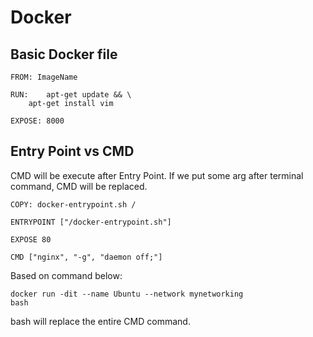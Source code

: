 # Docker

## Basic Docker file

<pre><code>FROM: ImageName

RUN: 	apt-get update && \
	apt-get install vim

EXPOSE: 8000
</code></pre>

## Entry Point vs CMD

CMD will be execute after Entry Point. If we put some arg after terminal command, CMD will be replaced.

<pre><code>COPY: docker-entrypoint.sh /

ENTRYPOINT ["/docker-entrypoint.sh"]

EXPOSE 80

CMD ["nginx", "-g", "daemon off;"]
</code></pre>

Based on command below:

<code>docker run -dit --name Ubuntu --network mynetworking bash</code>

bash will replace the entire CMD command.
